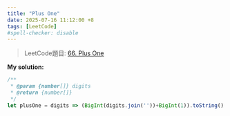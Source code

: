 ```yaml
---
title: "Plus One"
date: 2025-07-16 11:12:00 +8
tags: [LeetCode]
#spell-checker: disable
---
```


> LeetCode題目: [66. Plus One](https://leetcode.com/problems/plus-one/description/)

**My solution:**
```js
/**
 * @param {number[]} digits
 * @return {number[]}
 */
let plusOne = digits => (BigInt(digits.join(''))+BigInt(1)).toString().split('').map(item => Number(item));
```
